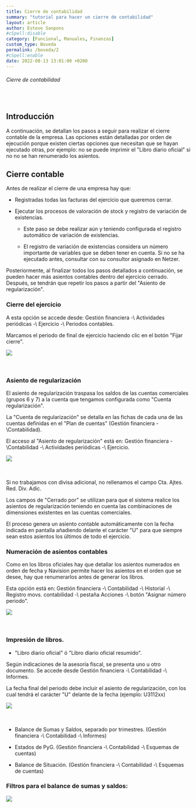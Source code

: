 ```yaml
---
title: Cierre de contabilidad
summary: "tutorial para hacer un cierre de contabilidad"
layout: article
author: Esteve Sanpons
#cSpell:disable
category: [Funcional, Manuales, Finanzas]
custom_type: Boveda
permalink: /boveda/2
#cSpell:enable
date: 2022-08-13 13:01:00 +0200
---
```


###### Cierre de contabilidad

<br>

## Introducción

A continuación, se detallan los pasos a seguir para realizar el cierre contable de la empresa. Las opciones están detalladas por orden de ejecución porque existen ciertas opciones que necesitan que se hayan ejecutado otras, por ejemplo: no se puede imprimir el "Libro diario oficial" si no no se han renumerado los asientos.

## Cierre contable

Antes de realizar el cierre de una empresa hay que:

-   Registradas todas las facturas del ejercicio que queremos cerrar.

-   Ejecutar los procesos de valoración de stock y registro de variación de existencias.

    -   Este paso se debe realizar aún y teniendo configurada el registro automático de variación de existencias.

    -   El registro de variación de existencias considera un número importante de variables que se deben tener en cuenta. Si no se ha ejecutado antes, consultar con su consultor asignado en Netzer.

Posteriormente, al finalizar todos los pasos detallados a continuación, se pueden hacer más asientos contables dentro del ejercicio cerrado.
Después, se tendrán que repetir los pasos a partir del "Asiento de regularización".

### Cierre del ejercicio

A esta opción se accede desde: Gestión financiera -\ Actividades periódicas -\ Ejercicio -\ Periodos contables.

Marcamos el periodo de final de ejercicio haciendo clic en el botón "Fijar cierre".

<img class="img-container"  src="/assets/img/articles/2/image1.png">
<br><br><br>

### Asiento de regularización

El asiento de regularización traspasa los saldos de las cuentas comerciales (grupos 6 y 7) a la cuenta que tengamos configurada como "Cuenta regularización".

La "Cuenta de regularización" se detalla en las fichas de cada una de las cuentas definidas en el "Plan de cuentas" (Gestión financiera -\Contabilidad).

El acceso al "Asiento de regularización" está en: Gestión financiera -\Contabilidad -\ Actividades periódicas -\ Ejercicio.

<img class="img-container"  src="/assets/img/articles/2/image2.png">
<br><br><br>

Si no trabajamos con divisa adicional, no rellenamos el campo Cta. Ajtes. Red. Div. Adic.

Los campos de "Cerrado por" se utilizan para que el sistema realice los asientos de regularización teniendo en cuenta las combinaciones de dimensiones existentes en las cuentas comerciales.

El proceso genera un asiento contable automáticamente con la fecha indicada en pantalla añadiendo delante el carácter "U" para que siempre sean estos asientos los últimos de todo el ejercicio.

### Numeración de asientos contables

Como en los libros oficiales hay que detallar los asientos numerados en orden de fecha y Navision permite hacer los asientos en el orden que se desee, hay que renumerarlos antes de generar los libros.

Esta opción está en: Gestión financiera -\ Contabilidad -\ Historial -\ Registro movs. contabilidad -\ pestaña Acciones -\ botón "Asignar número periodo".

<img class="img-container"  src="/assets/img/articles/2/image3.png">
<br><br><br>

### Impresión de libros.

-   "Libro diario oficial" ó "Libro diario oficial resumido".

Según indicaciones de la asesoría fiscal, se presenta uno u otro documento. Se accede desde Gestión financiera -\ Contabilidad -\ Informes.

La fecha final del periodo debe incluir el asiento de regularización, con los cual tendrá el carácter "U" delante de la fecha (ejemplo: U3112xx)

<img class="img-container"  src="/assets/img/articles/2/image4.png">
<br><br><br>

-   Balance de Sumas y Saldos, separado por trimestres. (Gestión financiera -\ Contabilidad -\ Informes)

-   Estados de PyG. (Gestión financiera -\ Contabilidad -\ Esquemas de cuentas)

-   Balance de Situación. (Gestión financiera -\ Contabilidad -\ Esquemas de cuentas)

### Filtros para el balance de sumas y saldos:

<img class="img-container"  src="/assets/img/articles/2/image5.png">
<br><br><br>
